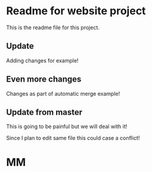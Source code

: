 # Readme for website project

This is the readme file for this project.

## Update

Adding changes for example!

## Even more changes

Changes as part of automatic merge example!

## Update from master

This is going to be painful but we will deal with it!

Since I plan to edit same file this could case a conflict!

# MM